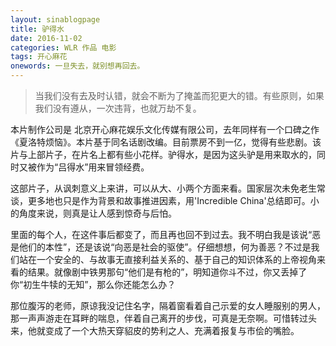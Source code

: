```yaml
---
layout: sinablogpage
title: 驴得水
date: 2016-11-02
categories: WLR 作品 电影
tags: 开心麻花
onewords: 一旦失去，就别想再回去。
---
```

> 当我们没有去及时认错，就会不断为了掩盖而犯更大的错。有些原则，如果我们没有遵从，一次违背，也就万劫不复。

本片制作公司是 北京开心麻花娱乐文化传媒有限公司，去年同样有一个口碑之作《夏洛特烦恼》。本片基于同名话剧改编。目前票房不到一亿，觉得有些悲剧。该片与上部片子，在片名上都有些小花样。驴得水，是因为这头驴是用来取水的，同时又被作为“吕得水”用来冒领经费。

这部片子，从讽刺意义上来讲，可以从大、小两个方面来看。国家层次未免老生常谈，更多地也只是作为背景和故事推进因素，用'Incredible China'总结即可。小的角度来说，则真是让人感到惊奇与后怕。

里面的每个人，在这件事后都变了，而且再也回不到过去。我不明白我是该说“恶是他们的本性”，还是该说“向恶是社会的驱使”。仔细想想，何为善恶？不过是我们站在一个安全的、与故事无直接利益关系的、基于自己的知识体系的上帝视角来看的结果。就像剧中铁男那句“他们是有枪的”，明知道你斗不过，你又丢掉了你“初生牛犊的无知”，那么你还能怎么办？

那位腹泻的老师，原谅我没记住名字，隔着窗看着自己示爱的女人睡服别的男人，那一声声游走在耳畔的喘息，伴着自己离开的步伐，可真是无奈啊。可惜转过头来，他就变成了一个大热天穿貂皮的势利之人、充满着报复与市侩的嘴脸。

